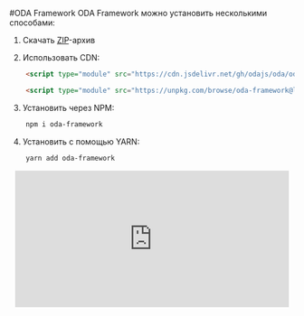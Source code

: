#ODA Framework
ODA Framework можно установить несколькими способами:

1. Скачать [ZIP](https://github.com/odajs/oda/archive/refs/heads/main.zip)-архив

2. Использовать CDN:

~~~html
    <script type="module" src="https://cdn.jsdelivr.net/gh/odajs/oda/oda.js"></script>
~~~

~~~html
    <script type="module" src="https://unpkg.com/browse/oda-framework@latest/oda.js"></script>
~~~

3. Установить через NPM:

~~~html
    npm i oda-framework
~~~

4. Установить с помощью YARN:

~~~html
    yarn add oda-framework
~~~

<div style="position:relative;padding-bottom:48%; margin:10px">
    <iframe src="https://www.youtube.com/embed/gUqDEQthLwk?start=0" frameborder="0" allow="accelerometer; autoplay; encrypted-media; gyroscope; picture-in-picture" allowfullscreen
    	style="position:absolute;width:100%;height:100%;"></iframe>
</div>
